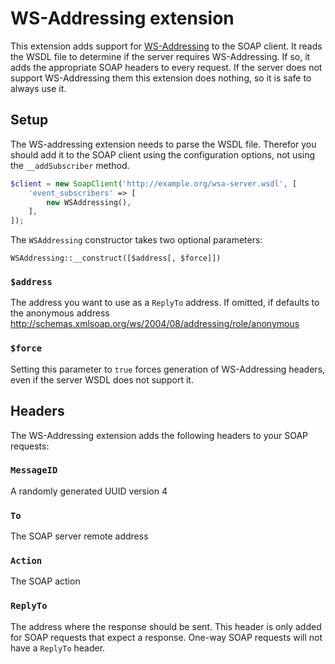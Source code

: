 WS-Addressing extension
=======================

This extension adds support for [WS-Addressing](https://www.w3.org/Submission/ws-addressing/) to the
SOAP client. It reads the WSDL file to determine if the server requires WS-Addressing. If so, it adds
the appropriate SOAP headers to every request. If the server does not support WS-Addressing them this
extension does nothing, so it is safe to always use it.


Setup
-----

The WS-addressing extension needs to parse the WSDL file. Therefor you should add it to the SOAP client
using the configuration options, not using the `__addSubscriber` method.

```php
$client = new SoapClient('http://example.org/wsa-server.wsdl', [
    'event_subscribers' => [
        new WSAddressing(),
    ],
]);
```

The `WSAddressing` constructor takes two optional parameters:

```
WSAddressing::__construct([$address[, $force]])
```

### `$address`

The address you want to use as a `ReplyTo` address. If omitted, if defaults to the anonymous address
http://schemas.xmlsoap.org/ws/2004/08/addressing/role/anonymous

### `$force`

Setting this parameter to `true` forces generation of WS-Addressing headers, even if the server WSDL
does not support it.


Headers
-------

The WS-Addressing extension adds the following headers to your SOAP requests:

### `MessageID`

A randomly generated UUID version 4

### `To`

The SOAP server remote address

### `Action`

The SOAP action

### `ReplyTo`

The address where the response should be sent. This header is only added for SOAP requests that expect a response.
One-way SOAP requests will not have a `ReplyTo` header.
